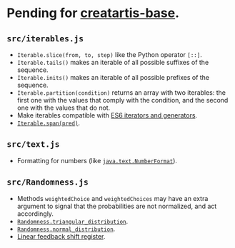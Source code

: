 # Pending for [creatartis-base](https://github.com/LeonardoVal/creatartis-base).

## `src/iterables.js`

+ `Iterable.slice(from, to, step)` like the Python operator `[::]`.
+ `Iterable.tails()` makes an iterable of all possible suffixes of the sequence.
+ `Iterable.inits()` makes an iterable of all possible prefixes of the sequence.
+ `Iterable.partition(condition)` returns an array with two iterables: the first one with the values that comply with the condition, and the second one with the values that do not.
+ Make iterables compatible with [ES6 iterators and generators](https://developer.mozilla.org/en-US/docs/Web/JavaScript/Guide/Iterators_and_Generators).
+ [`Iterable.span(pred)`](http://hackage.haskell.org/package/base-4.7.0.2/docs/Data-List.html#g:11).

## `src/text.js`

+ Formatting for numbers (like [`java.text.NumberFormat`](http://docs.oracle.com/javase/7/docs/api/java/text/NumberFormat.html)).

## `src/Randomness.js`

+ Methods `weightedChoice` and `weightedChoices` may have an extra argument to signal that the probabilities are not normalized, and act accordingly.
+ [`Randomness.triangular_distribution`](http://en.wikipedia.org/wiki/Triangular_distribution#Generating_Triangular-distributed_random_variates>).
+ [`Randomness.normal_distribution`](http://en.wikipedia.org/wiki/Normal_distribution#Generating_values_from_normal_distribution).
+ [Linear feedback shift register](http://www.xilinx.com/support/documentation/application_notes/xapp052.pdf).
